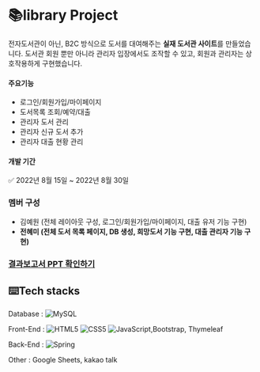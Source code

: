 # 📚library Project
전자도서관이 아닌, B2C 방식으로 도서를 대여해주는 **실재 도서관 사이트**를 만들었습니다.
도서관 회원 뿐만 아니라 관리자 입장에서도 조작할 수 있고, 회원과 관리자는 상호작용하게 구현했습니다.

#### 주요기능
- 로그인/회원가입/마이페이지
- 도서목록 조회/예약/대출
- 관리자 도서 관리
- 관리자 신규 도서 추가
- 관리자 대출 현황 관리

#### 개발 기간
✅ 2022년  8월 15일 ~ 2022년 8월 30일

### 멤버 구성
- 김예원 (전체 레이아웃 구성, 로그인/회원가입/마이페이지, 대출 유저 기능 구현)
- **전혜미 (전체 도서 목록 페이지, DB 생성, 희망도서 기능 구현, 대출 관리자 기능 구현)**

### [결과보고서 PPT 확인하기](https://github.com/Hyemie/libraryProject/issues/1#issue-1503010665)

## ⌨️Tech stacks
Database :  ![MySQL](https://img.shields.io/badge/mysql-%2300f.svg?style=for-the-badge&logo=mysql&logoColor=white)

Front-End : ![HTML5](https://img.shields.io/badge/html5-E34F26?style=for-the-badge&logo=html5&logoColor=white) ![CSS5](https://img.shields.io/badge/css-1572B6?style=for-the-badge&logo=css3&logoColor=white) ![JavaScript](https://img.shields.io/badge/javascript-F7DF1E?style=for-the-badge&logo=javascript&logoColor=black),Bootstrap, Thymeleaf

Back-End :  ![Spring](https://img.shields.io/badge/spring-%236DB33F.svg?style=for-the-badge&logo=spring&logoColor=white)

Other : Google Sheets, kakao talk
